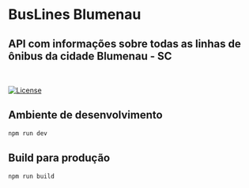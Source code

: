 BusLines Blumenau
====================
## API com informações sobre todas as linhas de ônibus da cidade Blumenau - SC

<br>

[![License](http://img.shields.io/:license-mit-blue.svg)](https://github.com/vmarcosp/buslines-blumenau/blob/master/LICENSE)

## Ambiente de desenvolvimento
```sh
npm run dev
```

## Build para produção
```sh
npm run build
```